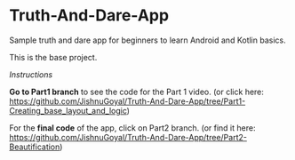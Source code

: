 # Truth-And-Dare-App
Sample truth and dare app for beginners to learn Android and Kotlin basics.

This is the base project.

_Instructions_

**Go to Part1 branch** to see the code for the Part 1 video. (or click here: https://github.com/JishnuGoyal/Truth-And-Dare-App/tree/Part1-Creating_base_layout_and_logic)

For the **final code** of the app, click on Part2 branch. (or find it here: https://github.com/JishnuGoyal/Truth-And-Dare-App/tree/Part2-Beautification)
